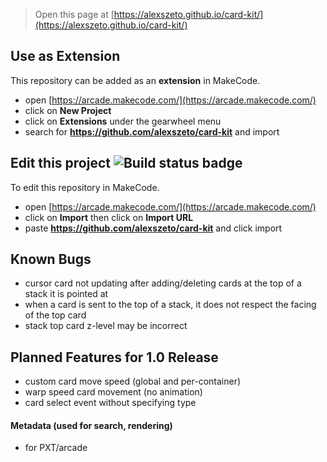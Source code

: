 


> Open this page at [https://alexszeto.github.io/card-kit/](https://alexszeto.github.io/card-kit/)

## Use as Extension

This repository can be added as an **extension** in MakeCode.

* open [https://arcade.makecode.com/](https://arcade.makecode.com/)
* click on **New Project**
* click on **Extensions** under the gearwheel menu
* search for **https://github.com/alexszeto/card-kit** and import

## Edit this project ![Build status badge](https://github.com/alexszeto/card-kit/workflows/MakeCode/badge.svg)

To edit this repository in MakeCode.

* open [https://arcade.makecode.com/](https://arcade.makecode.com/)
* click on **Import** then click on **Import URL**
* paste **https://github.com/alexszeto/card-kit** and click import

## Known Bugs

* cursor card not updating after adding/deleting cards at the top of a stack it is pointed at
* when a card is sent to the top of a stack, it does not respect the facing of the top card
* stack top card z-level may be incorrect

## Planned Features for 1.0 Release

* custom card move speed (global and per-container)
* warp speed card movement (no animation)
* card select event without specifying type

#### Metadata (used for search, rendering)

* for PXT/arcade
<script src="https://makecode.com/gh-pages-embed.js"></script><script>makeCodeRender("{{ site.makecode.home_url }}", "{{ site.github.owner_name }}/{{ site.github.repository_name }}");</script>
